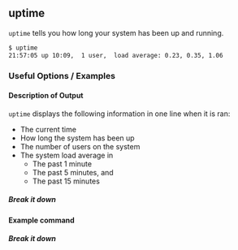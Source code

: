 ---
---

uptime
-------

`uptime` tells you how long your system has been up and running.

~~~ bash
$ uptime
21:57:05 up 10:09,  1 user,  load average: 0.23, 0.35, 1.06
~~~

<!--more-->

### Useful Options / Examples

#### Description of Output
`uptime` displays the following information in one line when it is ran:

* The current time
* How long the system has been up
* The number of users on the system
* The system load average in
	* The past 1 minute
	* The past 5 minutes, and
	* The past 15 minutes

##### Break it down

#### Example command

##### Break it down

